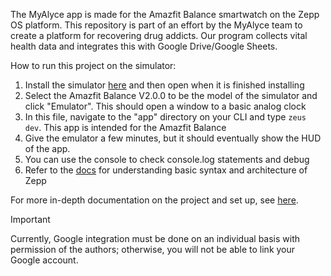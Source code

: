 The MyAlyce app is made for the Amazfit Balance smartwatch on the Zepp OS platform. This repository is part of an effort by the MyAlyce team to create a platform for recovering drug addicts. Our program collects vital health data and integrates this with Google Drive/Google Sheets.

How to run this project on the simulator:

1. Install the simulator [here](https://docs.zepp.com/docs/guides/tools/simulator/download/) and then open when it is finished installing
2. Select the Amazfit Balance V2.0.0 to be the model of the simulator and click "Emulator". This should open a window to a basic analog clock
3. In this file, navigate to the "app" directory on your CLI and type `zeus dev`. This app is intended for the Amazfit Balance
4. Give the emulator a few minutes, but it should eventually show the HUD of the app.
5. You can use the console to check console.log statements and debug
6. Refer to the [docs](https://docs.zepp.com/docs/intro/) for understanding basic syntax and architecture of Zepp

For more in-depth documentation on the project and set up, see [here](https://docs.google.com/document/d/1uk0_B4wokNpXIKgyvo9FgLmtIqn8Akq9gwlsciBvDfc).

> [!IMPORTANT]
> Currently, Google integration must be done on an individual basis with permission of the authors; otherwise, you will not be able to link your Google account.
